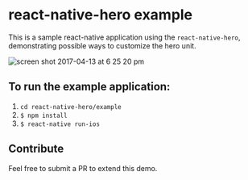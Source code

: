 # react-native-hero example
This is a sample react-native application using the `react-native-hero`, demonstrating possible ways to customize the hero unit.

![screen shot 2017-04-13 at 6 25 20 pm](https://cloud.githubusercontent.com/assets/6020066/25030044/0c017bc4-2077-11e7-8e23-ae6d5cb1837a.png)

## To run the example application:
1. `cd react-native-hero/example`
2. `$ npm install`
3. `$ react-native run-ios`

## Contribute
Feel free to submit a PR to extend this demo.
